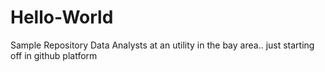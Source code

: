 # Hello-World
Sample Repository
Data Analysts at an utility in the bay area.. just starting off in github platform
